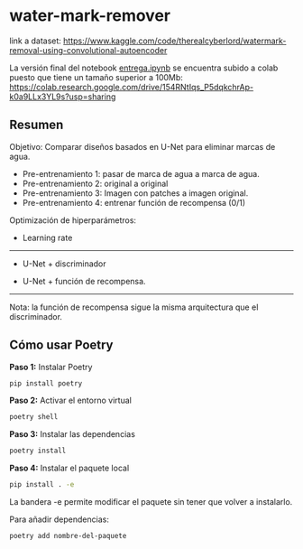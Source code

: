 # water-mark-remover
link a dataset: https://www.kaggle.com/code/therealcyberlord/watermark-removal-using-convolutional-autoencoder

La versión final del notebook [entrega.ipynb](entrega.ipynb) se encuentra subido a colab puesto que tiene un tamaño superior a 100Mb:
https://colab.research.google.com/drive/154RNtIqs_P5dqkchrAp-k0a9LLx3YL9s?usp=sharing

## Resumen
Objetivo: Comparar diseños basados en U-Net para eliminar marcas de agua.

- Pre-entrenamiento 1: pasar de marca de agua a marca de agua.
- Pre-entrenamiento 2: original a original
- Pre-entrenamiento 3: Imagen con patches a imagen original.
- Pre-entrenamiento 4: entrenar función de recompensa (0/1)

Optimización de hiperparámetros:
- Learning rate
-----

- U-Net + discriminador

- U-Net + función de recompensa.

-----

Nota: la función de recompensa sigue la misma arquitectura que el discriminador.

## Cómo usar Poetry

**Paso 1:** Instalar Poetry
```bash
pip install poetry
```

**Paso 2:** Activar el entorno virtual
```bash
poetry shell
```

**Paso 3:** Instalar las dependencias
```bash
poetry install
```

**Paso 4:** Instalar el paquete local
```bash
pip install . -e
```
La bandera -e permite modificar el paquete sin tener que volver a instalarlo.

Para añadir dependencias:
```bash
poetry add nombre-del-paquete
```
